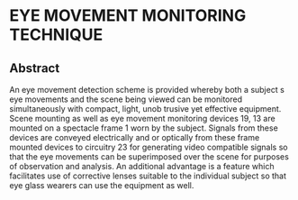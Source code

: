 # EYE MOVEMENT MONITORING TECHNIQUE

## Abstract
An eye movement detection scheme is provided whereby both a subject s eye movements and the scene being viewed can be monitored simultaneously with compact, light, unob trusive yet effective equipment. Scene mounting as well as eye movement monitoring devices 19, 13 are mounted on a spectacle frame 1 worn by the subject. Signals from these devices are conveyed electrically and or optically from these frame mounted devices to circuitry 23 for generating video compatible signals so that the eye movements can be superimposed over the scene for purposes of observation and analysis. An additional advantage is a feature which facilitates use of corrective lenses suitable to the individual subject so that eye glass wearers can use the equipment as well.